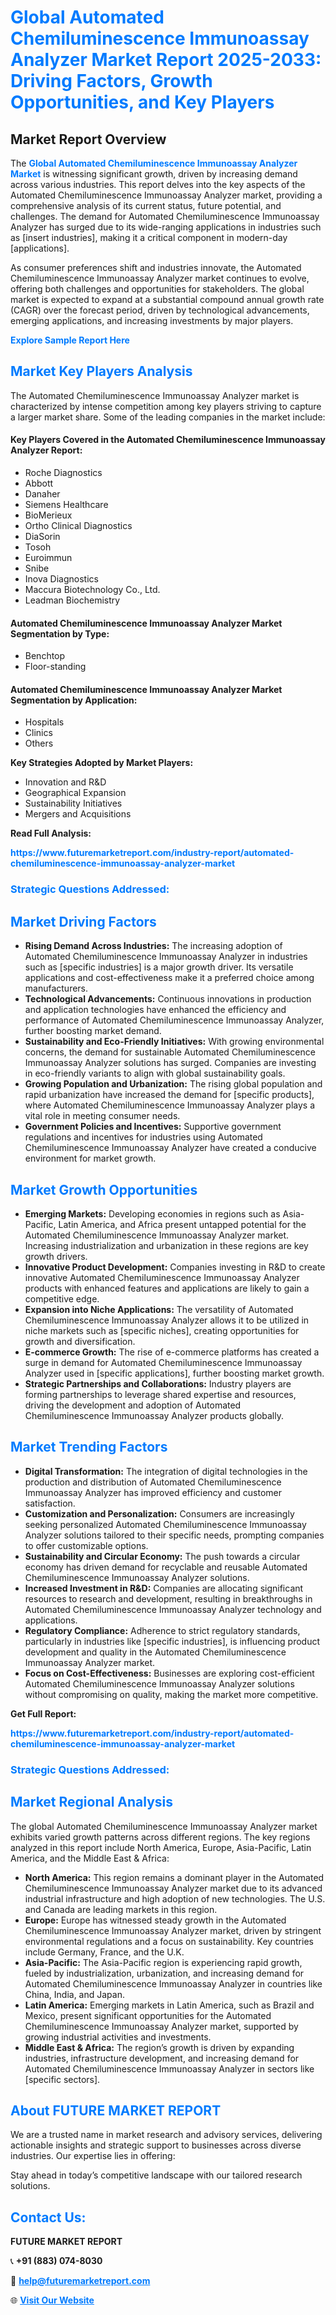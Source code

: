 <h1 style="color: #007BFF;">Global Automated Chemiluminescence Immunoassay Analyzer Market Report 2025-2033: Driving Factors, Growth Opportunities, and Key Players</h1>

<section id="overview">
<h2>Market Report Overview</h2>
<p>The <a href="https://www.futuremarketreport.com/industry-report/automated-chemiluminescence-immunoassay-analyzer-market" style="color: #007BFF; text-decoration: none;"><strong>Global Automated Chemiluminescence Immunoassay Analyzer Market</strong></a> is witnessing significant growth, driven by increasing demand across various industries. This report delves into the key aspects of the Automated Chemiluminescence Immunoassay Analyzer market, providing a comprehensive analysis of its current status, future potential, and challenges. The demand for Automated Chemiluminescence Immunoassay Analyzer has surged due to its wide-ranging applications in industries such as [insert industries], making it a critical component in modern-day [applications].</p>
<p>As consumer preferences shift and industries innovate, the Automated Chemiluminescence Immunoassay Analyzer market continues to evolve, offering both challenges and opportunities for stakeholders. The global market is expected to expand at a substantial compound annual growth rate (CAGR) over the forecast period, driven by technological advancements, emerging applications, and increasing investments by major players.</p>
</section>

<section id="overview">
<p><a href="https://www.futuremarketreport.com/request-sample/reportId=60892" style="color: #007BFF; text-decoration: none;"><strong>Explore Sample Report Here</strong></a></p>
</section>

<section id="key-players">
<h2 style="color: #007BFF;">Market Key Players Analysis</h2>
<p>The Automated Chemiluminescence Immunoassay Analyzer market is characterized by intense competition among key players striving to capture a larger market share. Some of the leading companies in the market include:</p>
<h4>Key Players Covered in the Automated Chemiluminescence Immunoassay Analyzer Report:</h4>
<ul><li>Roche Diagnostics</li><li>Abbott</li><li>Danaher</li><li>Siemens Healthcare</li><li>BioMerieux</li><li>Ortho Clinical Diagnostics</li><li>DiaSorin</li><li>Tosoh</li><li>Euroimmun</li><li>Snibe</li><li>Inova Diagnostics</li><li>Maccura Biotechnology Co., Ltd.</li><li>Leadman Biochemistry</li></ul>
<h4>Automated Chemiluminescence Immunoassay Analyzer Market Segmentation by Type:</h4>
<ul><li>Benchtop</li><li>Floor-standing</li></ul>

<h4>Automated Chemiluminescence Immunoassay Analyzer Market Segmentation by Application:</h4>
<ul><li>Hospitals</li><li>Clinics</li><li>Others</li></ul>
<p><strong>Key Strategies Adopted by Market Players:</strong></p>
<ul>
<li>Innovation and R&D</li>
<li>Geographical Expansion</li>
<li>Sustainability Initiatives</li>
<li>Mergers and Acquisitions</li>
</ul>
</section>

<section>
<p><strong>Read Full Analysis: </strong></p><a href="https://www.futuremarketreport.com/industry-report/automated-chemiluminescence-immunoassay-analyzer-market" style="color: #007BFF; text-decoration: none;"><strong>https://www.futuremarketreport.com/industry-report/automated-chemiluminescence-immunoassay-analyzer-market</strong></a>
<h3 style="color: #007BFF;">Strategic Questions Addressed:</h3>
</section>

<section id="driving-factors">
<h2 style="color: #007BFF;">Market Driving Factors</h2>
<ul>
<li><strong>Rising Demand Across Industries:</strong> The increasing adoption of Automated Chemiluminescence Immunoassay Analyzer in industries such as [specific industries] is a major growth driver. Its versatile applications and cost-effectiveness make it a preferred choice among manufacturers.</li>
<li><strong>Technological Advancements:</strong> Continuous innovations in production and application technologies have enhanced the efficiency and performance of Automated Chemiluminescence Immunoassay Analyzer, further boosting market demand.</li>
<li><strong>Sustainability and Eco-Friendly Initiatives:</strong> With growing environmental concerns, the demand for sustainable Automated Chemiluminescence Immunoassay Analyzer solutions has surged. Companies are investing in eco-friendly variants to align with global sustainability goals.</li>
<li><strong>Growing Population and Urbanization:</strong> The rising global population and rapid urbanization have increased the demand for [specific products], where Automated Chemiluminescence Immunoassay Analyzer plays a vital role in meeting consumer needs.</li>
<li><strong>Government Policies and Incentives:</strong> Supportive government regulations and incentives for industries using Automated Chemiluminescence Immunoassay Analyzer have created a conducive environment for market growth.</li>
</ul>
</section>

<section id="growth-opportunities">
<h2 style="color: #007BFF;">Market Growth Opportunities</h2>
<ul>
<li><strong>Emerging Markets:</strong> Developing economies in regions such as Asia-Pacific, Latin America, and Africa present untapped potential for the Automated Chemiluminescence Immunoassay Analyzer market. Increasing industrialization and urbanization in these regions are key growth drivers.</li>
<li><strong>Innovative Product Development:</strong> Companies investing in R&D to create innovative Automated Chemiluminescence Immunoassay Analyzer products with enhanced features and applications are likely to gain a competitive edge.</li>
<li><strong>Expansion into Niche Applications:</strong> The versatility of Automated Chemiluminescence Immunoassay Analyzer allows it to be utilized in niche markets such as [specific niches], creating opportunities for growth and diversification.</li>
<li><strong>E-commerce Growth:</strong> The rise of e-commerce platforms has created a surge in demand for Automated Chemiluminescence Immunoassay Analyzer used in [specific applications], further boosting market growth.</li>
<li><strong>Strategic Partnerships and Collaborations:</strong> Industry players are forming partnerships to leverage shared expertise and resources, driving the development and adoption of Automated Chemiluminescence Immunoassay Analyzer products globally.</li>
</ul>
</section>

<section id="trending-factors">
<h2 style="color: #007BFF;">Market Trending Factors</h2>
<ul>
<li><strong>Digital Transformation:</strong> The integration of digital technologies in the production and distribution of Automated Chemiluminescence Immunoassay Analyzer has improved efficiency and customer satisfaction.</li>
<li><strong>Customization and Personalization:</strong> Consumers are increasingly seeking personalized Automated Chemiluminescence Immunoassay Analyzer solutions tailored to their specific needs, prompting companies to offer customizable options.</li>
<li><strong>Sustainability and Circular Economy:</strong> The push towards a circular economy has driven demand for recyclable and reusable Automated Chemiluminescence Immunoassay Analyzer solutions.</li>
<li><strong>Increased Investment in R&D:</strong> Companies are allocating significant resources to research and development, resulting in breakthroughs in Automated Chemiluminescence Immunoassay Analyzer technology and applications.</li>
<li><strong>Regulatory Compliance:</strong> Adherence to strict regulatory standards, particularly in industries like [specific industries], is influencing product development and quality in the Automated Chemiluminescence Immunoassay Analyzer market.</li>
<li><strong>Focus on Cost-Effectiveness:</strong> Businesses are exploring cost-efficient Automated Chemiluminescence Immunoassay Analyzer solutions without compromising on quality, making the market more competitive.</li>
</ul>
</section>

<section>
<p><strong>Get Full Report: </strong></p><a href="https://www.futuremarketreport.com/industry-report/automated-chemiluminescence-immunoassay-analyzer-market" style="color: #007BFF; text-decoration: none;"><strong>https://www.futuremarketreport.com/industry-report/automated-chemiluminescence-immunoassay-analyzer-market</strong></a>
<h3 style="color: #007BFF;">Strategic Questions Addressed:</h3>
</section>


<section id="regional-analysis">
<h2 style="color: #007BFF;">Market Regional Analysis</h2>
<p>The global Automated Chemiluminescence Immunoassay Analyzer market exhibits varied growth patterns across different regions. The key regions analyzed in this report include North America, Europe, Asia-Pacific, Latin America, and the Middle East & Africa:</p>
<ul>
<li><strong>North America:</strong> This region remains a dominant player in the Automated Chemiluminescence Immunoassay Analyzer market due to its advanced industrial infrastructure and high adoption of new technologies. The U.S. and Canada are leading markets in this region.</li>
<li><strong>Europe:</strong> Europe has witnessed steady growth in the Automated Chemiluminescence Immunoassay Analyzer market, driven by stringent environmental regulations and a focus on sustainability. Key countries include Germany, France, and the U.K.</li>
<li><strong>Asia-Pacific:</strong> The Asia-Pacific region is experiencing rapid growth, fueled by industrialization, urbanization, and increasing demand for Automated Chemiluminescence Immunoassay Analyzer in countries like China, India, and Japan.</li>
<li><strong>Latin America:</strong> Emerging markets in Latin America, such as Brazil and Mexico, present significant opportunities for the Automated Chemiluminescence Immunoassay Analyzer market, supported by growing industrial activities and investments.</li>
<li><strong>Middle East & Africa:</strong> The region’s growth is driven by expanding industries, infrastructure development, and increasing demand for Automated Chemiluminescence Immunoassay Analyzer in sectors like [specific sectors].</li>
</ul>
</section>

<footer>
<h2 style="color: #007BFF;">About FUTURE MARKET REPORT</h2>
<p>We are a trusted name in market research and advisory services, delivering actionable insights and strategic support to businesses across diverse industries. Our expertise lies in offering:</p>

<p>Stay ahead in today’s competitive landscape with our tailored research solutions.</p>

<h2 style="color: #007BFF;">Contact Us:</h2>
<p><strong>FUTURE MARKET REPORT</strong></p>
<p>📞 <strong>+91 (883) 074-8030</strong></p>
<p>📧 <strong><a href="mailto:help@futuremarketreport.com" style="color: #007BFF;">help@futuremarketreport.com</a></strong></p>
<p>🌐 <strong><a href="https://www.futuremarketreport.com/" style="color: #007BFF;">Visit Our Website</a></strong></p>
</footer>